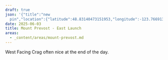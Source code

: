 ```yaml
---
draft: true
json: '{"title":"new
  pin","location":{"latitude":48.83140473151953,"longitude":-123.76691382169416,"elevation":737.6614000153315},"view":{"latitude":48.825041381988456,"longitude":-123.76757468527312,"height":1403.0436312694635,"heading":5.412913491607,"pitch":-36.78432937442451,"roll":0.0018359139263358739}}'
date: 2025-06-03
title: Mount Prevost - East Launch
areas:
  - _content/areas/mount-prevost.md
---
```

West Facing Crag often nice at the end of the day.